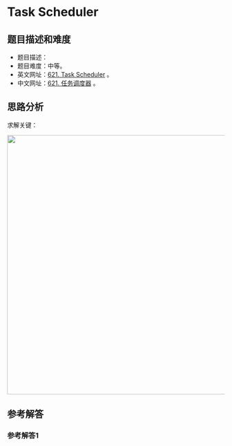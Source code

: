 # Task Scheduler

## 题目描述和难度
+ 题目描述：
+ 题目难度：中等。
+ 英文网址：[621. Task Scheduler](https://leetcode.com/problems/task-scheduler/description/)  。
+ 中文网址：[621. 任务调度器](https://leetcode-cn.com/problems/task-scheduler/description/)  。
## 思路分析
求解关键：

<img src="https://liweiwei1419.github.io/images/leetcode-solution/" width="600">

## 参考解答
### 参考解答1

```java

```